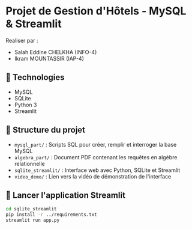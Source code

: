# Projet de Gestion d'Hôtels - MySQL & Streamlit
Realiser par :
- Salah Eddine CHELKHA (INFO-4)
- Ikram MOUNTASSIR (IAP-4)
  
## 🔧 Technologies
- MySQL
- SQLite
- Python 3
- Streamlit

## 🧩 Structure du projet

- `mysql_part/` : Scripts SQL pour créer, remplir et interroger la base MySQL
- `algebra_part/` : Document PDF contenant les requêtes en algèbre relationnelle
- `sqlite_streamlit/` : Interface web avec Python, SQLite et Streamlit
- `video_demo/` : Lien vers la vidéo de démonstration de l'interface

## 🚀 Lancer l'application Streamlit

```bash
cd sqlite_streamlit
pip install -r ../requirements.txt
streamlit run app.py

